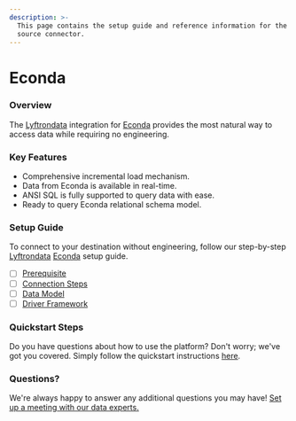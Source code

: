 ```yaml
---
description: >-
  This page contains the setup guide and reference information for the Econda
  source connector.
---
```


# Econda

### Overview

The [Lyftrondata](https://www.lyftrondata.com/) integration for [Econda](None/) provides the most natural way to access data while requiring no engineering.

### Key Features

* Comprehensive incremental load mechanism.
* Data from Econda is available in real-time.
* ANSI SQL is fully supported to query data with ease.
* Ready to query Econda relational schema model.

### Setup Guide

To connect to your destination without engineering, follow our step-by-step [Lyftrondata](https://www.lyftrondata.com/) [Econda](None/) setup guide.

* [ ] [Prerequisite](prerequisite.md)
* [ ] [Connection Steps](connection-steps.md)
* [ ] [Data Model](data-model/erd.md)
* [ ] [Driver Framework](driver-framework/)

### Quickstart Steps

Do you have questions about how to use the platform? Don't worry; we've got you covered. Simply follow the quickstart instructions [here](../../).

### Questions? <a href="#questions" id="questions"></a>

We're always happy to answer any additional questions you may have! [Set up a meeting with our data experts.](https://www.lyftrondata.com/book-a-meeting/)
